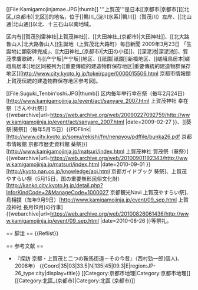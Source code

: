 [[File:Kamigamojinjamae.JPG|thumb]]
'''上賀茂'''是日本[[京都市|京都市]][[北区_(京都市)|北区]]的地名，位于[[鴨川_(淀川水系)|鴨川]]（賀茂川）左岸、[[北山通|北山通]]以北、十三石山以南地域。

区内有[[賀茂別雷神社|上賀茂神社]]、[[大田神社_(京都市)|大田神社]]、[[北大路魯山人|北大路魯山人]]生誕地（上賀茂北大路町）<ref>毎日新聞 2009年3月23日 「生誕地に顕彰碑完成」</ref>、[[大田神社_(京都市)|大田の小径]]、[[深泥池|深泥池]]、賀茂季鷹歌碑，与[[产宁坂|产宁坂]]地区、[[祇園|祇園]]新橋地区、[[嵯峨鳥居本|嵯峨鳥居本]]地区同被列为[[重要傳統的建造物群保存地区|重要傳統的建造物群保存地区]]<ref>[http://www.city.kyoto.lg.jp/tokei/page/0000015506.html 京都市情報館 上賀茂伝統的建造物群保存地区参考図]</ref>。

[[File:Suguki_Tenbin'oshi.JPG|thumb]]
区内毎年举行幸在祭（毎年2月24日）<ref>[http://www.kamigamojinja.jp/event/act/sanyare_2007.html 上賀茂神社 幸在祭（さんやれ祭）] {{webarchive|url=https://web.archive.org/web/20090227092759/http://www.kamigamojinja.jp/event/act/sanyare_2007.html |date=2009-02-27 }}</ref>、[[葵祭|葵祭]]（毎年5月15日）<ref>{{PDFlink|[http://www.city.kyoto.jp/somu/rekishi/fm/nenpyou/pdffile/bunka26.pdf 京都市情報館 京都市歴史資料館 葵祭]}}</ref><ref>[http://www.kamigamojinja.jp/matsuri/index.html 上賀茂神社 賀茂祭（葵祭）] {{webarchive|url=https://web.archive.org/web/20100901192343/http://www.kamigamojinja.jp/matsuri/index.html |date=2010-09-01 }}</ref><ref>[http://kyoto.nan.co.jp/knowledge/aoi.html 京都ガイドブック 葵祭]</ref>、上賀茂やすらい祭（5月15日，国の重要無形民俗文化財）<ref>[http://kanko.city.kyoto.lg.jp/detail.php?InforKindCode=2&ManageCode=1000027 京都観光Navi 上賀茂やすらい祭]</ref>、烏相撲（毎年9月9日）<ref>[http://www.kamigamojinja.jp/event/09_sep.html 上賀茂神社 長月(9月)の行事] {{webarchive|url=https://web.archive.org/web/20100826061436/http://www.kamigamojinja.jp/event/09_sep.html |date=2010-08-26 }}</ref>等祭礼。

== 脚注 ==
{{Reflist}}

== 参考文献 ==
* 『探訪 京都・上賀茂と二つの鞍馬街道－その今昔』（西村勁一郎(個人)、2008年）
{{Coord|35|03|33.5|N|135|45|09.3|E|region:JP-26_type:city|display=title}}
[[Category:京都市地理|Category:京都市地理]]
[[Category:北區_(京都市)|Category:北區 (京都市)]]